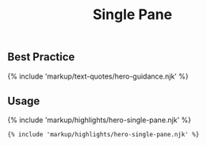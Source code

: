 ﻿---
title: Single Pane
summary: A image next to a solid block of color with text and a link.
tags: hero block
layout: docs/guide
eleventyNavigation:
  key: Single Pane
  parent: Hero Blocks
  order: 1
  excerpt: A image next to a solid block of color with text and a link.
  img: /img/illustrations/illus-single-pane.svg
---

## Best Practice

{% include 'markup/text-quotes/hero-guidance.njk' %}

## Usage

{% include 'markup/highlights/hero-single-pane.njk' %}

``` html
{% include 'markup/highlights/hero-single-pane.njk' %}
```
